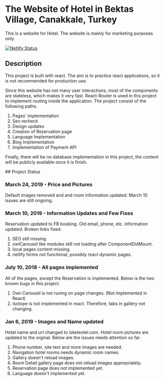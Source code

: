 # The Website of Hotel in Bektas Village, Canakkale, Turkey

This is a website for Hotel. The website is mainly for marketing purposes only.

[![Netlify Status](https://api.netlify.com/api/v1/badges/bd99776c-c897-45d2-bcbb-ceafcfe2c525/deploy-status)](https://app.netlify.com/sites/iskeleotel/deploys)

## Description

This project is built with react. The aim is to practice react applications, so it is not recommended for production use.

Since this website has not many user interactions, most of the components are stateless, which makes it very fast. React-Router is used in this project to implement routing inside the application. The project consist of the following paths.

1. Pages' implementation
2. Seo recheck
3. Design updates
4. Creation of Rezervation page
5. Language Implementation
6. Blog Implementation
7. Implementation of Payment API

Finally, there will be no database implementation in this project, the content will be publicly available once it is finish.

## Project Status

### March 24, 2019 - Price and Pictures

Default images removed and and room information updated. March 10 issues are still ongoing. 

### March 10, 2019 - Information Updates and Few Fixes

Reservation updated to FB booking. Old email, phone, etc. information updated. Broken links fixed.

1. SEO still missing
2. owlCarousel like modules still not loading after ComponentDidMount.
3. local pages content missing.
4. netlify forms not functional, possibly react dynamic pages.

### July 10, 2018 - All pages implemented

All of the pages, except the Reservation is implemented. Below is the two known bugs in this project.

1. Owl-Carousel is not runing on page changes. (Not implemented in React)
2. Isotope is not implemented in react. Therefore, tabs in gallery not changing.

### Jan 6, 2019 - Images and Name updated

Hotel name and url changed to iskeleotel.com. Hotel room pictures are updated to the orginal. Below are the issues needs attention so far.

1. Phone number, site text and more images are needed.
2. Navigation hotel rooms needs dynamic room names.
3. Gallery doesn't reload images.
4. Room Detail gallery page does not reload images appropriately.
5. Reservation page does not implemented yet.
6. Language doesn't implemented yet.
